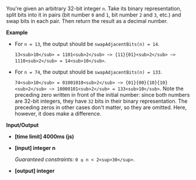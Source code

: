 ﻿You're given an arbitrary 32-bit integer `n`. Take its binary representation, split bits into it in pairs (bit number `0` and `1`, bit number `2` and `3`, etc.) and swap bits in each pair. Then return the result as a decimal number.

**Example**

*   For `n = 13`, the output should be
    `swapAdjacentBits(n) = 14`.

    `13<sub>10</sub> = 1101<sub>2</sub> ~> {11}{01}<sub>2</sub> ~> 1110<sub>2</sub> = 14<sub>10</sub>`.

*   For `n = 74`, the output should be
    `swapAdjacentBits(n) = 133`.

    `74<sub>10</sub> = 01001010<sub>2</sub> ~> {01}{00}{10}{10}<sub>2</sub> ~> 10000101<sub>2</sub> = 133<sub>10</sub>`.
    Note the preceding zero written in front of the initial number: since both numbers are 32-bit integers, they have `32` bits in their binary representation. The preceding zeros in other cases don't matter, so they are omitted. Here, however, it does make a difference.

**Input/Output**

*   **[time limit] 4000ms (js)**

*   **[input] integer n**

    _Guaranteed constraints:_
    `0 ≤ n < 2<sup>30</sup>`.

*   **[output] integer**